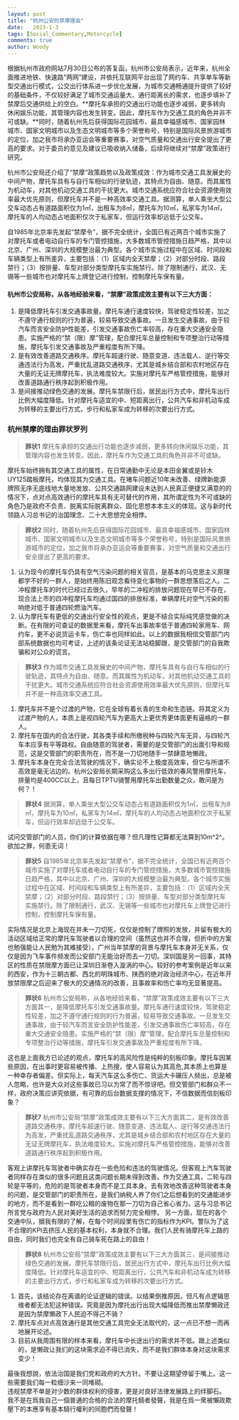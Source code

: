 ```yaml
---
layout: post
title: "杭州公安的禁摩理由"
date:   2023-1-3
tags: [Social_Commentary,Motorcycle]
comments: true
author: Woody
---
```


根据杭州市政府网站7月30日公布的答复函，杭州市公安局表示，近年来，杭州全面推进地铁、快速路“两网”建设，并依托互联网平台出现了网约车、共享单车等新型交通出行模式，公交出行体系进一步优化发展，为城市交通畅通提升提供了较好的基础条件，不仅较好满足了城市交通运量大、通行距离长的需求，也逐步填补了禁摩后交通供给上的空白。**摩托车承担的交通出行功能也逐步减弱，更多转向休闲娱乐功能，其管理内容也发生转变。因此，摩托车作为交通工具的角色并非不可或缺。**同时，随着杭州先后获得国际花园城市、最具幸福感城市、国家园林城市、国家文明城市以及生态文明城市等多个荣誉称号，特别是国际风景旅游城市的定位，加之我市将承办亚运会等重要赛事，对空气质量和交通出行安全提出了更高的要求。对于委员的意见及建议已吸收纳入储备，后续将继续对“禁摩”政策进行研究。

杭州市公安局还介绍了“禁摩”政策趋势以及政策成效：作为城市交通工具发展史的中间产物，摩托车具有与自行车相似的行驶轨迹，其特点为自由、随意。而其属性为机动车，对其他机动交通工具的干扰更大。城市交通系统应符合社会资源使用效率最大优先原则，但摩托车并不是一种高效率交通工具。据测算，单人乘坐大型公交车动态占有道路面积仅为1㎡，出租车为8㎡，摩托车为10㎡，私家车为14㎡，摩托车的人均动态占地面积仅次于私家车，但运行效率却远低于公交车。

自1985年北京率先发起“禁摩令”，据不完全统计，全国已有近两百个城市实施了对摩托车或者电动自行车的专门管控措施，大多数城市管控措施日趋严格，其中以北京、广州、深圳的大规模整治最为典型。各个城市实施过程中在区域、时间段和车辆类型上有所差异，主要包括：（1）区域内全天禁摩；（2）对部分时段、路段禁行；（3）按排量、车型对部分类型摩托车实施禁行。除了限制通行，武汉、无锡等一些城市也对摩托车上牌登记进行控制，控制摩托车保有量。

#### 杭州市公安局称，从各地经验来看，“禁摩”政策成效主要有以下三大方面：

1. 是降低摩托车引发交通事故量。摩托车通行速度较快，驾驶稳定性较差，加之不遵守通行规则的行为普遍，较易导致交通事故。一旦发生交通事故，由于较汽车而言安全防护性能差，引发交通事故伤亡率较高，存在重大交通安全隐患。实施严格的“禁（限）摩”管理，配合摩托车总量控制和专项整治行动等措施，摩托车引发交通事故及严重程度有所下降。
2. 是有效改善道路交通秩序。摩托车超速行驶、随意变道、违法载人、逆行等交通违法行为高发，严重扰乱道路交通秩序，尤其是城乡结合部和农村地区存在大量的无证无牌摩托车，执法难度较大。实施对摩托车严格管控措施，能够对改善道路通行秩序起到积极作用。
3. 是间接推动绿色交通的发展。摩托车禁限行后，居民出行方式中，摩托车出行比例大幅度降低。针对摩托车适宜的中、短距离出行，公共汽车和非机动车成为转移的主要出行方式，步行和私家车成为转移的次要出行方式。

### 杭州禁摩的理由罪状罗列

> **罪状1** 摩托车承担的交通出行功能也逐步减弱，更多转向休闲娱乐功能，其管理内容也发生转变。因此，摩托车作为交通工具的角色并非不可或缺。

摩托车始终拥有其交通工具的属性，在日常通勤中无论是本田金翼或是铃木UY125踏板摩托，均体现其为交通工具。在堵车问题近10年未改善、绿牌新能源牌照无序无底线地大量地发放、公共交通路网建设未达到人民真正便捷又满意的的情况下，点对点高效通行的摩托车具有无可替代的作用，其所谓定性为不可或缺的角色乃是政府不负责、脱离实际脱离群众、固化思想本本主义的体现。这与新时代领路人习总书记的治国理念、二十大思想完全相悖。

> **罪状2** 同时，随着杭州先后获得国际花园城市、最具幸福感城市、国家园林城市、国家文明城市以及生态文明城市等多个荣誉称号，特别是国际风景旅游城市的定位，加之我市将承办亚运会等重要赛事，对空气质量和交通出行安全提出了更高的要求。
1. 认为现今的摩托车仍具有空气污染问题的相关官员，是基本的马克思主义原理都学不好的一群人，是始终用陈旧观念看待变化事物的一群思想落后之人。二冲程摩托车的时代已经过去很久，早年的二冲程的排放问题现在早已不存在，现合法上市的四冲程摩托车均通过国四的排放标准，单辆摩托对空气污染的影响绝对低于普通四轮燃油汽车。
2. 认为摩托车有更低的交通出行安全性的观点，更是不结合实际纯凭感觉做的决断。在有限的可查证的数据里来看，摩托车出事故率低于普通四轮家用车、网约车，更不必说货运卡车，伤亡率也同样如此。以上的数据我相信交管部门内部系统数据也均可考证，上述的该条论证无法站稳脚跟，是交管部门的自我欺骗和对公众的谎言。

> **罪状3** 作为城市交通工具发展史的中间产物，摩托车具有与自行车相似的行驶轨迹，其特点为自由、随意。而其属性为机动车，对其他机动交通工具的干扰更大。城市交通系统应符合社会资源使用效率最大优先原则，但摩托车并不是一种高效率交通工具。

1. 摩托车并不是个过渡的产物，它在全球有着长青的生命和生态链。将其定义为过渡产物的人，本质上是视四轮汽车为更高大上更优秀更体面更有逼格的一群人。
2. 摩托车在国内的合法行驶，其各类手续和所缴税种与四轮汽车无异，与四轮汽车本应享有平等路权。自由随意的驾驶者，需要的是交管部门的出面引导和规范，这是交管部门的职责所在，而不是一刀切地随手一禁肆意地懒政。
3. 摩托车本身在完全合法驾驶的情况下，确实论不上极度高效率，但它与所谓不高效是毫无沾边的。杭州公安局长期采购这么多出行低效的春风警用摩托车，排量均是400CC以上，且每日TPTU骑警用摩托车出勤数量之众，敢问是为何？！

> **罪状4** 据测算，单人乘坐大型公交车动态占有道路面积仅为1㎡，出租车为8㎡，摩托车为10㎡，私家车为14㎡，摩托车的人均动态占地面积仅次于私家车，但运行效率却远低于公交车。

试问交管部门的人员，你们的计算依据在哪？但凡理性记算都无法算到10m^2^。欲加之罪，何患无词！

> **罪状5** 自1985年北京率先发起“禁摩令”，据不完全统计，全国已有近两百个城市实施了对摩托车或者电动自行车的专门管控措施，大多数城市管控措施日趋严格，其中以北京、广州、深圳的大规模整治最为典型。各个城市实施过程中在区域、时间段和车辆类型上有所差异，主要包括：（1）区域内全天禁摩；（2）对部分时段、路段禁行；（3）按排量、车型对部分类型摩托车实施禁行。除了限制通行，武汉、无锡等一些城市也对摩托车上牌登记进行控制，控制摩托车保有量。

实际情况是北京上海现在并未一刀切死，仅仅是控制了牌照的发放，并留有极大的活动区域给正常的摩托车驾驶者以合理的空间（虽然这也并不合理，但折中的方案也勉强能让人民勉为其难接受）。广州当年禁摩的背景与摩托车本身并无关系，仅仅是因为飞车事件频发而公安部门无能治好而去一刀切。深圳国是另一回事，其特区的性质在禁限摩方面已让深圳日渐卷入漩涡的中心。较好的参考案例是近年以来的西安，作为十三朝古都、西北的明珠城市、陕西的绝对政治经济中心，在近年开放禁限摩之后迎来了极大的交通情况的改善，且事故率和伤亡率均无显著提高。

> **罪状6** 杭州市公安局称，从各地经验来看，“禁摩”政策成效主要有以下三大方面其一，是降低摩托车引发交通事故量。摩托车通行速度较快，驾驶稳定性较差，加之不遵守通行规则的行为普遍，较易导致交通事故。一旦发生交通事故，由于较汽车而言安全防护性能差，引发交通事故伤亡率较高，存在重大交通安全隐患。实施严格的“禁（限）摩”管理，配合摩托车总量控制和专项整治行动等措施，摩托车引发交通事故及严重程度有所下降。

这也是上面我方已论述的观点，摩托车的高风险性是纯粹的刻板印象。摩托车因某些原因，在出事时更容易被传播、上热搜，使人容易认为其高危,其本质上也算是一种幸存者偏差。但实际上，每天汽车这么多伤亡、货运大卡碾压人频出，总是被人忽略，也许是大众对这些事故已习以为常了而不惊讶吧。但交管部门和群众不一样，政府决策应讲究依据，有可靠的后台数据支撑的情况下，不信数据而信刻板印象？

> **罪状7** 杭州市公安局“禁摩”政策成效主要有以下三大方面其二，是有效改善道路交通秩序。摩托车超速行驶、随意变道、违法载人、逆行等交通违法行为高发，严重扰乱道路交通秩序，尤其是城乡结合部和农村地区存在大量的无证无牌摩托车，执法难度较大。实施对摩托车严格管控措施，能够对改善道路通行秩序起到积极作用。

客观上讲摩托车驾驶者中确实存在一些危险和违法的驾驶情况。但客观上汽车驾驶者同样存在类似的很多问题且这类问题长期未得到改善。作为交通工具，二轮与四轮是平等的，危险的是驾驶者本身而不是工具本身。去有效地改善这种驾驶者本身的问题，是交管部门的职责所在，是我们纳税人养了你们之后想看到的交通能进步的地方，而不是看到一群吃公粮的废物在那一刀切为自己省心省力。这与习总书记所言党与政府为人民对美好生活的追求而努力完全相悖。 另一方面，现在的各个交通中队，据我有限的了解，在每个时间段里有伤亡的指标作为KPI。警队为了这不合理的KPI去挤压人民的基本权利，本身就不合理。我们人民有骑摩托车上路的自由，同时我们也完全有自己骑车死在路上的自由！

> **罪状8** 杭州市公安局“禁摩”政策成效主要有以下三大方面其三，是间接推动绿色交通的发展。摩托车禁限行后，居民出行方式中，摩托车出行比例大幅度降低。针对摩托车适宜的中、短距离出行，公共汽车和非机动车成为转移的主要出行方式，步行和私家车成为转移的次要出行方式。

1. 首先，该结论存在离谱的论证逻辑的错误。以结果倒推原因，但凡有点逻辑思维者都无法犯这种错误。究竟是因为摩托出行出现大幅降低而推出禁摩懒政还是因为禁摩懒政下人民迫不得己不骑？
2. 摩托车点对点高效通行是其他交通工具完全无法取代的，这一点已不想一而再地展开论述。
3. 目前从我周围有限的样本来看，摩托车中长途出行的需求并不低。跟上述类似的，是懒政让我们的这块需求迫不得已消失，而不是我们群体本身对这块需求变少！

最後我想說，依法治国是我们党和政府的大方针。不要让这期望停留于嘴上。这一些需要我们每一粒细沙来一同堆砌。<br>
违规禁摩不单是对少数的群体权利的侵害，更是对良好法律发展路上的绊脚石。<br>
我不是在爲我自己一個普通的合格的合法的摩托騎者發聲，我是在爲一衆被懶政欺壓下的本應享有基本騎行權利的同胞們而發聲！
